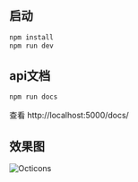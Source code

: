 ## 启动
```js
npm install
npm run dev
```

## api文档
```js
npm run docs
```
查看 http://localhost:5000/docs/

## 效果图
![Octicons](http://cdn.tycocn.com/123.gif)
